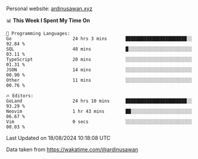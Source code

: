 Personal website: [ardinusawan.xyz](https://ardinusawan.xyz)

<!--START_SECTION:waka-->
📊 **This Week I Spent My Time On** 

```text
💬 Programming Languages: 
Go                       24 hrs 3 mins       ███████████████████████░░   92.84 % 
SQL                      48 mins             █░░░░░░░░░░░░░░░░░░░░░░░░   03.11 % 
TypeScript               20 mins             ░░░░░░░░░░░░░░░░░░░░░░░░░   01.31 % 
JSON                     14 mins             ░░░░░░░░░░░░░░░░░░░░░░░░░   00.90 % 
Other                    11 mins             ░░░░░░░░░░░░░░░░░░░░░░░░░   00.76 % 

🔥 Editors: 
GoLand                   24 hrs 10 mins      ███████████████████████░░   93.29 % 
Neovim                   1 hr 43 mins        ██░░░░░░░░░░░░░░░░░░░░░░░   06.67 % 
Vim                      0 secs              ░░░░░░░░░░░░░░░░░░░░░░░░░   00.03 % 
```


 Last Updated on 18/08/2024 10:18:08 UTC
<!--END_SECTION:waka-->
Data taken from https://wakatime.com/@ardinusawan
